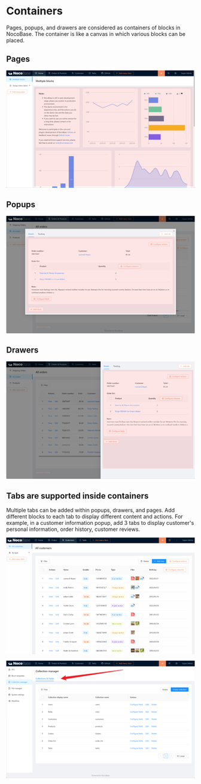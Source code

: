 # Containers

Pages, popups, and drawers are considered as containers of blocks in NocoBase. The container is like a canvas in which various blocks can be placed.

## Pages

![container-page.jpg](./containers/container-page.jpg)

## Popups

![container-dialog.jpg](./containers/container-dialog.jpg)

## Drawers

![container-drawer.jpg](./containers/container-drawer.jpg)

## Tabs are supported inside containers

Multiple tabs can be added within popups, drawers, and pages. Add different blocks to each tab to display different content and actions. For example, in a customer information popup, add 3 tabs to display customer's personal information, order history, customer reviews.

![7.tabs.gif](./containers/7.tabs.gif)

![container-tab-2.jpg](./containers/container-tab-2.jpg)
